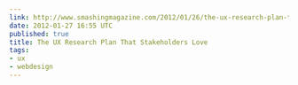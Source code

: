 ```yaml
---
link: http://www.smashingmagazine.com/2012/01/26/the-ux-research-plan-that-stakeholders-love/
date: 2012-01-27 16:55 UTC
published: true
title: The UX Research Plan That Stakeholders Love
tags:
- ux
- webdesign
---
```



